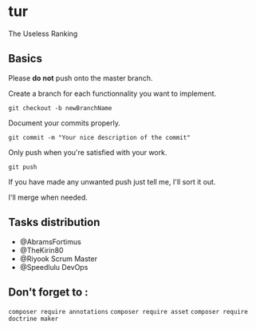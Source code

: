# tur
The Useless Ranking

## Basics

Please **do not** push onto the master branch.

Create a branch for each functionnality you want to implement.

`git checkout -b newBranchName`

Document your commits properly.

`git commit -m "Your nice description of the commit"`

Only push when you're satisfied with your work.

`git push`

If you have made any unwanted push just tell me, I'll sort it out.

I'll merge when needed.

## Tasks distribution
* @AbramsFortimus
* @TheKirin80
* @Riyook Scrum Master
* @Speedlulu DevOps

## Don't forget to :
`composer require annotations`
`composer require asset`
`composer require doctrine maker`
